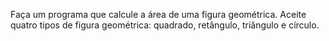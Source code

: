 Faça um programa que calcule a área de uma figura geométrica. Aceite quatro tipos de figura geométrica: quadrado, retângulo, triângulo e círculo.

